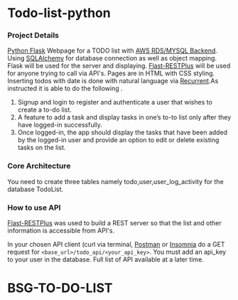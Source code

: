 # Todo-list-python

### Project Details
[Python Flask](http://flask.pocoo.org) Webpage for a TODO list with [AWS RDS/MYSQL Backend](https://aws.amazon.com/rds/mysql/). Using [SQLAlchemy](http://flask-sqlalchemy.pocoo.org/) for database connection as well as object mapping. Flask will be used for the server and displaying. [Flast-RESTPlus](http://flask-restplus.readthedocs.io/en/stable/) will be used for anyone trying to call via API's. Pages are in HTML with CSS styling. Inserting todos with date is done with natural language via [Recurrent](https://github.com/kvh/recurrent).As instructed it is able to do the following .
1. Signup and login to register and authenticate a user that wishes to create a to-do list.
2. A feature to add a task and display tasks in one’s to-to list only after they have logged-in successfully.
3. Once logged-in, the app should display the tasks that have been added by the logged-in user and provide an
option to edit or delete existing tasks on the list.
### Core Architecture
You need to create three tables namely todo,user,user_log_activity for the database TodoList.

### How to use API
[Flast-RESTPlus](http://flask-restplus.readthedocs.io/en/stable/) was used to build a REST server so that the list and other information is accessible from API's.

In your chosen API client (curl via terminal, [Postman](https://www.getpostman.com) or [Insomnia](https://insomnia.rest/) do a GET request for `<base_url>/todo_api/<your_api_key>`. You must add an api_key to your user in the database. Full list of API available at a later time.








# BSG-TO-DO-LIST
